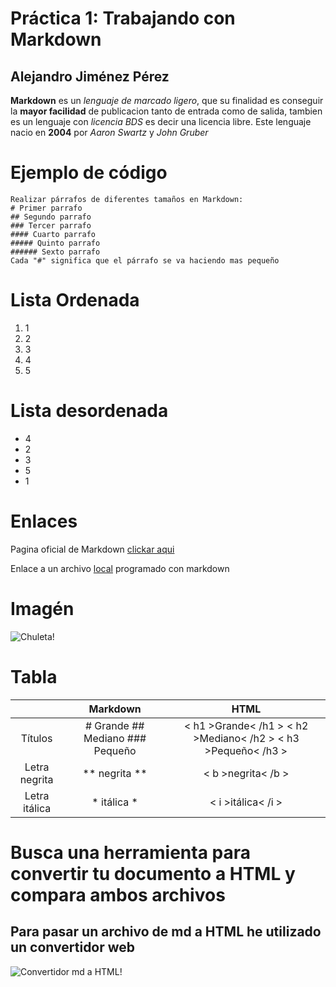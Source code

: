 # Práctica 1: Trabajando con Markdown
## Alejandro Jiménez Pérez

**Markdown** es un _lenguaje de marcado ligero_, que su finalidad es conseguir la **mayor facilidad** de publicacion tanto de entrada como de salida, tambien es un lenguaje con _licencia BDS_ es decir una licencia libre. Este lenguaje nacio en **2004** por _Aaron Swartz_ y _John Gruber_

# Ejemplo de código

```
Realizar párrafos de diferentes tamaños en Markdown:
# Primer parrafo
## Segundo parrafo
### Tercer parrafo
#### Cuarto parrafo
##### Quinto parrafo
###### Sexto parrafo
Cada "#" significa que el párrafo se va haciendo mas pequeño

```
# Lista Ordenada
1. 1
2. 2
3. 3
4. 4
5. 5

# Lista desordenada
* 4
* 2
* 3
* 5
* 1

# Enlaces

Pagina oficial de Markdown [clickar aqui](https://markdown.es)

Enlace a un archivo [local](https://github.com/ajimper3009/DAW1/blob/main/Lenguaje_de_Marcas/Pr%C3%A1ctica%201%20Markdown/archivoLocal.md) programado con markdown

# Imagén
![Chuleta!](https://i.pinimg.com/originals/0e/9b/c2/0e9bc208e1ad1fc03fdde5d1eecba64a.jpg "Chuleta básica Markdown")

# Tabla

|               |             Markdown            |                              HTML                       |
|:-------------:|:-------------------------------:|:-------------------------------------------------------------:|
|    Títulos    | # Grande ## Mediano ### Pequeño | < h1 >Grande< /h1 > < h2 >Mediano< /h2 > < h3 >Pequeño< /h3 > |
| Letra negrita |          ** negrita **          |                       < b >negrita< /b >                      |
| Letra itálica |           * itálica *           |                       < i >itálica< /i >                      |


# Busca una herramienta para convertir tu documento a HTML y compara ambos archivos
## Para pasar un archivo de md a HTML he utilizado un convertidor web

![Convertidor md a HTML!](https://github.com/ajimper3009/DAW1/blob/main/Lenguaje_de_Marcas/Pr%C3%A1ctica%201%20Markdown/Convertidor%20md%20a%20html.png?raw=true "Convertidor md a HTML")

